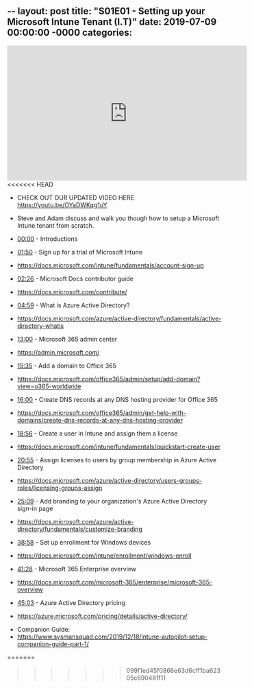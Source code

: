 --
layout: post
title: "S01E01 - Setting up your Microsoft Intune Tenant (I.T)"
date: 2019-07-09 00:00:00 -0000
categories:
---

<iframe loading="lazy" width="560" height="315" src="https://www.youtube.com/embed/OkeUN-tdfqs" title="YouTube video player" frameborder="0" allow="accelerometer; autoplay; clipboard-write; encrypted-media; gyroscope; picture-in-picture" allowfullscreen></iframe>
<<<<<<< HEAD

 * CHECK OUT OUR UPDATED VIDEO HERE https://youtu.be/OYaDWKqg1uY

 * Steve and Adam discuss and walk you though how to setup a Microsoft Intune tenant from scratch.

 * [00:00](https://www.youtube.com/watch?v=OkeUN-tdfqs&t=0s) - Introductions
 * [01:50](https://www.youtube.com/watch?v=OkeUN-tdfqs&t=110s) - Sign up for a trial of Microsoft Intune
- https://docs.microsoft.com/intune/fundamentals/account-sign-up
 * [02:26](https://www.youtube.com/watch?v=OkeUN-tdfqs&t=146s) - Microsoft Docs contributor guide
- https://docs.microsoft.com/contribute/
 * [04:59](https://www.youtube.com/watch?v=OkeUN-tdfqs&t=299s) - What is Azure Active Directory?
- https://docs.microsoft.com/azure/active-directory/fundamentals/active-directory-whatis
 * [13:00](https://www.youtube.com/watch?v=OkeUN-tdfqs&t=780s) - Microsoft 365 admin center
- https://admin.microsoft.com/
 * [15:35](https://www.youtube.com/watch?v=OkeUN-tdfqs&t=935s) - Add a domain to Office 365
- https://docs.microsoft.com/office365/admin/setup/add-domain?view=o365-worldwide
 * [16:00](https://www.youtube.com/watch?v=OkeUN-tdfqs&t=960s) - Create DNS records at any DNS hosting provider for Office 365
- https://docs.microsoft.com/office365/admin/get-help-with-domains/create-dns-records-at-any-dns-hosting-provider
 * [18:56](https://www.youtube.com/watch?v=OkeUN-tdfqs&t=1136s) - Create a user in Intune and assign them a license
- https://docs.microsoft.com/intune/fundamentals/quickstart-create-user
 * [20:55](https://www.youtube.com/watch?v=OkeUN-tdfqs&t=1255s) - Assign licenses to users by group membership in Azure Active Directory
- https://docs.microsoft.com/azure/active-directory/users-groups-roles/licensing-groups-assign
 * [25:09](https://www.youtube.com/watch?v=OkeUN-tdfqs&t=1509s) - Add branding to your organization's Azure Active Directory sign-in page
- https://docs.microsoft.com/azure/active-directory/fundamentals/customize-branding
 * [38:58](https://www.youtube.com/watch?v=OkeUN-tdfqs&t=2338s) - Set up enrollment for Windows devices
- https://docs.microsoft.com/intune/enrollment/windows-enroll
 * [41:28](https://www.youtube.com/watch?v=OkeUN-tdfqs&t=2488s) - Microsoft 365 Enterprise overview
- https://docs.microsoft.com/microsoft-365/enterprise/microsoft-365-overview
 * [45:03](https://www.youtube.com/watch?v=OkeUN-tdfqs&t=2703s) - Azure Active Directory pricing
- https://azure.microsoft.com/pricing/details/active-directory/

 * Companion Guide:
 * https://www.sysmansquad.com/2019/12/18/intune-autopilot-setup-companion-guide-part-1/

=======
>>>>>>> 099f1ed45f0866e63d6cff1ba62305c690481f11
